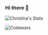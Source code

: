 ### Hi there 👋
![Christina's Stats](https://github-readme-stats-sigma-five.vercel.app/api?username=ChristinaFomenko&show_icons=true&theme=dracula)

![Codewars](https://github.r2v.ch/codewars?user=ChristinaFomenko&stroke=%23BB432C)
